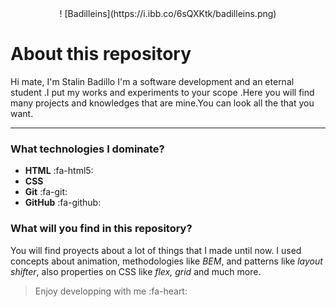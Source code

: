 
<center> 
 ! [Badilleins](https://i.ibb.co/6sQXKtk/badilleins.png)
</center>

# About this repository 

Hi mate, I'm Stalin Badillo I'm a software development and an eternal student .I put my works and experiments to your scope .Here you will find many projects and knowledges that are mine.You can look all the that you want.
___
### What technologies I dominate?
- **HTML** :fa-html5:
- **CSS** 
- **Git** :fa-git:
- **GitHub** :fa-github: 

### What will you find in this repository?

You will find proyects about a lot of things that I made until now. I used concepts about animation, methodologies like *BEM*, and patterns like *layout shifter*, also properties on CSS like *flex, grid* and much more.
>Enjoy developping with me  :fa-heart:

